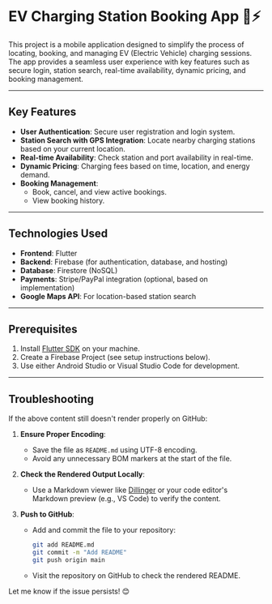 # EV Charging Station Booking App 🚗⚡️

This project is a mobile application designed to simplify the process of locating, booking, and managing EV (Electric Vehicle) charging sessions. The app provides a seamless user experience with key features such as secure login, station search, real-time availability, dynamic pricing, and booking management.

---

## Key Features

- **User Authentication**: Secure user registration and login system.
- **Station Search with GPS Integration**: Locate nearby charging stations based on your current location.
- **Real-time Availability**: Check station and port availability in real-time.
- **Dynamic Pricing**: Charging fees based on time, location, and energy demand.
- **Booking Management**:
  - Book, cancel, and view active bookings.
  - View booking history.

---

## Technologies Used

- **Frontend**: Flutter  
- **Backend**: Firebase (for authentication, database, and hosting)  
- **Database**: Firestore (NoSQL)  
- **Payments**: Stripe/PayPal integration (optional, based on implementation)  
- **Google Maps API**: For location-based station search  

---

## Prerequisites

1. Install [Flutter SDK](https://docs.flutter.dev/get-started/install) on your machine.  
2. Create a Firebase Project (see setup instructions below).  
3. Use either Android Studio or Visual Studio Code for development.  

---

## Troubleshooting

If the above content still doesn't render properly on GitHub:

1. **Ensure Proper Encoding**:
   - Save the file as `README.md` using UTF-8 encoding.
   - Avoid any unnecessary BOM markers at the start of the file.

2. **Check the Rendered Output Locally**:
   - Use a Markdown viewer like [Dillinger](https://dillinger.io/) or your code editor's Markdown preview (e.g., VS Code) to verify the content.

3. **Push to GitHub**:
   - Add and commit the file to your repository:
     ```bash
     git add README.md
     git commit -m "Add README"
     git push origin main
     ```
   - Visit the repository on GitHub to check the rendered README.

Let me know if the issue persists! 😊
